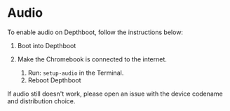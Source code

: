 # Audio

To enable audio on Depthboot, follow the instructions below:

1. Boot into Depthboot

2. Make the Chromebook is connected to the internet.

    1. Run: `setup-audio` in the Terminal.
    2. Reboot Depthboot

If audio still doesn't work, please open an issue with the device codename and distribution choice.
